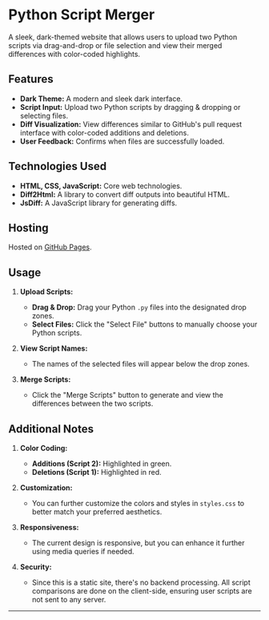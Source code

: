 # Python Script Merger

A sleek, dark-themed website that allows users to upload two Python scripts via drag-and-drop or file selection and view their merged differences with color-coded highlights.

## Features

- **Dark Theme:** A modern and sleek dark interface.
- **Script Input:** Upload two Python scripts by dragging & dropping or selecting files.
- **Diff Visualization:** View differences similar to GitHub's pull request interface with color-coded additions and deletions.
- **User Feedback:** Confirms when files are successfully loaded.

## Technologies Used

- **HTML, CSS, JavaScript:** Core web technologies.
- **Diff2Html:** A library to convert diff outputs into beautiful HTML.
- **JsDiff:** A JavaScript library for generating diffs.

## Hosting

Hosted on [GitHub Pages](https://pages.github.com/).

## Usage

1. **Upload Scripts:**
    - **Drag & Drop:** Drag your Python `.py` files into the designated drop zones.
    - **Select Files:** Click the "Select File" buttons to manually choose your Python scripts.

2. **View Script Names:**
    - The names of the selected files will appear below the drop zones.

3. **Merge Scripts:**
    - Click the "Merge Scripts" button to generate and view the differences between the two scripts.

## Additional Notes

1. **Color Coding:**
    - **Additions (Script 2):** Highlighted in green.
    - **Deletions (Script 1):** Highlighted in red.

2. **Customization:**
    - You can further customize the colors and styles in `styles.css` to better match your preferred aesthetics.

3. **Responsiveness:**
    - The current design is responsive, but you can enhance it further using media queries if needed.

4. **Security:**
    - Since this is a static site, there's no backend processing. All script comparisons are done on the client-side, ensuring user scripts are not sent to any server.

---
